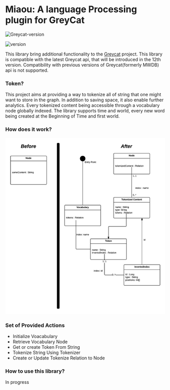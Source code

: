 # Miaou: A language Processing plugin for GreyCat


![Greycat-version](https://img.shields.io/badge/Greycat--version-12--SNAPSHOT-green.svg)

![version](https://img.shields.io/badge/version-1.0-blue.svg)

This library bring additional functionality to the [Greycat](https://github.com/datathings/greycat) project. 
This library is compatible with the latest Greycat api, that will be introduced in the 12th version. 
Compatibility with previous versions of Greycat(formerly MWDB) api is not supported.


### Token?

This project aims at providing a way to tokenize all of string that one might want to store in the graph.
In addition to saving space, it also enable further analytics. Every tokenized content being accessible through a vocabulary node globally indexed. 
The library supports time and world, every new word being created at the Beginning of Time and first world.



### How does it work?
![schema](doc/schema.png)


### Set of Provided Actions

* Initialize Voacabulary
* Retrieve Vocabulary Node
* Get or create Token From String
* Tokenize String Using Tokenizer
* Create or Update Tokenize Relation to Node


### How to use this library?

In progress
